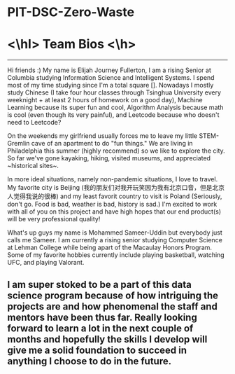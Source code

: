 # PIT-DSC-Zero-Waste
 
# <\hl> Team Bios <\h>
-----
Hi friends :) My name is Elijah Journey Fullerton, I am a rising Senior at Columbia studying Information Science and Intelligent Systems. I spend most of my time studying since I'm a total square []. Nowadays I mostly study Chinese (I take four hour classes through Tsinghua University every weeknight + at least 2 hours of homework on a good day), Machine Learning because its super fun and cool, Algorithm Analysis because math is cool (even though its very painful), and Leetcode because who doesn't need to Leetcode?

On the weekends my girlfriend usually forces me to leave my little STEM-Gremlin cave of an apartment to do "fun things." We are living in Philadelphia this summer (highly recommend) so we like to explore the city. So far we've gone kayaking, hiking, visited museums, and appreciated ~historical sites~.

In more ideal situations, namely non-pandemic situations, I love to travel. My favorite city is Beijing (我的朋友们对我开玩笑因为我有北京口音，但是北京人觉得我说的很棒) and my least favorit country to visit is Poland (Seriously, don't go. Food is bad, weather is bad, history is sad.) I'm excited to work with all of you on this project and have high hopes that our end product(s) will be very professional quality!

What's up guys my name is Mohammed Sameer-Uddin but everybody just calls me Sameer. I am currently a rising senior studying Computer Science at Lehman College while being apart of the Macaulay Honors Program. Some of my favorite hobbies currently include playing basketball, watching UFC, and playing Valorant. 

I am super stoked to be a part of this data science program because of how intriguing the projects are and how phenomenal the staff and mentors have been thus far. Really looking forward to learn a lot in the next couple of months and hopefully the skills I develop will give me a solid foundation to succeed in anything I choose to do in the future.
-----